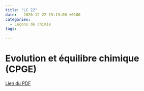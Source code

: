 ```yaml
---
title: "LC 22"
date:   2020-12-22 19:19:00 +0100
categories:
  - Leçons de chimie
tags:

---
```

# Evolution et équilibre chimique (CPGE)

[Lien du PDF](/assets/pdf/LC16.pdf)

<object class="pdf fitvidsignore" data="/assets/pdf/LC16.pdf" type="application/pdf"></object>
